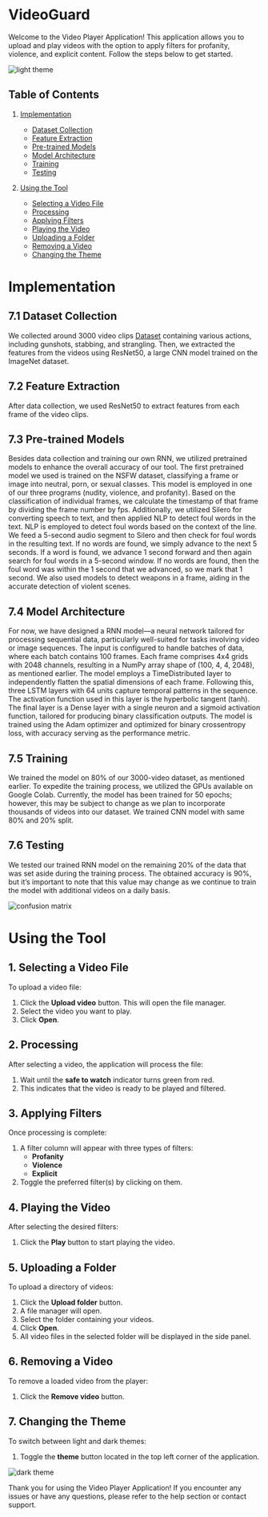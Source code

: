 # VideoGuard

Welcome to the Video Player Application! This application allows you to upload and play videos with the option to apply filters for profanity, violence, and explicit content. Follow the steps below to get started.

![light theme](images/light.jpg)

## Table of Contents
1. [Implementation](#implementation)
   - [Dataset Collection](#dataset-collection)
   - [Feature Extraction](#feature-extraction)
   - [Pre-trained Models](#pre-trained-models)
   - [Model Architecture](#model-architecture)
   - [Training](#training)
   - [Testing](#testing)
     
2. [Using the Tool](#using-the-tool)
   - [Selecting a Video File](#selecting-a-video-file)
   - [Processing](#processing)
   - [Applying Filters](#applying-filters)
   - [Playing the Video](#playing-the-video)
   - [Uploading a Folder](#uploading-a-folder)
   - [Removing a Video](#removing-a-video)
   - [Changing the Theme](#changing-the-theme)


# Implementation

## 7.1 Dataset Collection

We collected around 3000 video clips [Dataset]([https://github.com](https://drive.google.com/file/d/11LAefb92TNSzskryGtVPRsZ0zLxO0Aj1/view?usp=drive_link)) containing various actions, including gunshots, stabbing, and strangling. Then, we extracted the features from the videos using ResNet50, a large CNN model trained on the ImageNet dataset.

## 7.2 Feature Extraction

After data collection, we used ResNet50 to extract features from each frame of the video clips.

## 7.3 Pre-trained Models

Besides data collection and training our own RNN, we utilized pretrained models to enhance the overall accuracy of our tool. The first pretrained model we used is trained on the NSFW dataset, classifying a frame or image into neutral, porn, or sexual classes. This model is employed in one of our three programs (nudity, violence, and profanity). Based on the classification of individual frames, we calculate the timestamp of that frame by dividing the frame number by fps. Additionally, we utilized Silero for converting speech to text, and then applied NLP to detect foul words in the text. NLP is employed to detect foul words based on the context of the line. We feed a 5-second audio segment to Silero and then check for foul words in the resulting text. If no words are found, we simply advance to the next 5 seconds. If a word is found, we advance 1 second forward and then again search for foul words in a 5-second window. If no words are found, then the foul word was within the 1 second that we advanced, so we mark that 1 second. We also used models to detect weapons in a frame, aiding in the accurate detection of violent scenes.

## 7.4 Model Architecture

For now, we have designed a RNN model—a neural network tailored for processing sequential data, particularly well-suited for tasks involving video or image sequences. The input is configured to handle batches of data, where each batch contains 100 frames. Each frame comprises 4x4 grids with 2048 channels, resulting in a NumPy array shape of (100, 4, 4, 2048), as mentioned earlier. The model employs a TimeDistributed layer to independently flatten the spatial dimensions of each frame. Following this, three LSTM layers with 64 units capture temporal patterns in the sequence. The activation function used in this layer is the hyperbolic tangent (tanh). The final layer is a Dense layer with a single neuron and a sigmoid activation function, tailored for producing binary classification outputs. The model is trained using the Adam optimizer and optimized for binary crossentropy loss, with accuracy serving as the performance metric.

## 7.5 Training

We trained the model on 80% of our 3000-video dataset, as mentioned earlier. To expedite the training process, we utilized the GPUs available on Google Colab. Currently, the model has been trained for 50 epochs; however, this may be subject to change as we plan to incorporate thousands of videos into our dataset. We trained CNN model with same 80% and 20% split.

## 7.6 Testing

We tested our trained RNN model on the remaining 20% of the data that was set aside during the training process. The obtained accuracy is 90%, but it’s important to note that this value may change as we continue to train the model with additional videos on a daily basis.

![confusion matrix](images/2ce313b6-b791-480c-8087-9603d5ecb3f2.png)


# Using the Tool

## 1. Selecting a Video File

To upload a video file:

1. Click the **Upload video** button. This will open the file manager.
2. Select the video you want to play.
3. Click **Open**.

## 2. Processing

After selecting a video, the application will process the file:

1. Wait until the **safe to watch** indicator turns green from red.
2. This indicates that the video is ready to be played and filtered.

## 3. Applying Filters

Once processing is complete:

1. A filter column will appear with three types of filters:
   - **Profanity**
   - **Violence**
   - **Explicit**
2. Toggle the preferred filter(s) by clicking on them.

## 4. Playing the Video

After selecting the desired filters:

1. Click the **Play** button to start playing the video.

## 5. Uploading a Folder

To upload a directory of videos:

1. Click the **Upload folder** button.
2. A file manager will open.
3. Select the folder containing your videos.
4. Click **Open**.
5. All video files in the selected folder will be displayed in the side panel.

## 6. Removing a Video

To remove a loaded video from the player:

1. Click the **Remove video** button.

## 7. Changing the Theme

To switch between light and dark themes:

1. Toggle the **theme** button located in the top left corner of the application.

![dark theme](images/dark.jpg)
   

Thank you for using the Video Player Application! If you encounter any issues or have any questions, please refer to the help section or contact support.

